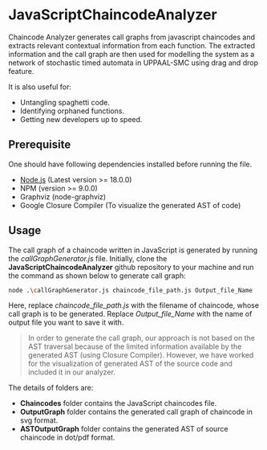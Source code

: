 # JavaScriptChaincodeAnalyzer
Chaincode Analyzer generates call graphs from javascript chaincodes and extracts relevant contextual information from each function. The extracted information and the call graph are then used for modelling the system as a network of stochastic timed automata in UPPAAL-SMC using drag and drop feature.

It is also useful for:

- Untangling spaghetti code.
- Identifying orphaned functions.
- Getting new developers up to speed.

## Prerequisite
One should have following dependencies installed before running the file.

- [Node.js](https://nodejs.org/) (Latest version >= 18.0.0)
- NPM (version >= 9.0.0)
- Graphviz (node-graphviz)
- Google Closure Compiler (To visualize the generated AST of code) 

## Usage

The call graph of a chaincode written in JavaScript is generated by running the *callGraphGenerator.js* file. Initially, clone the **JavaScriptChaincodeAnalyzer** github repository to your machine and run the command as shown below to generate call graph:

```sh
node .\callGraphGenerator.js chaincode_file_path.js Output_file_Name
```

Here, replace *chaincode_file_path.js* with the filename of chaincode, whose call graph is to be generated. Replace *Output_file_Name* with the name of output file you want to save it with.

> In order to generate the call graph, our approach is not based on the AST traversal because of the limited information available by the generated AST (using Closure Compiler). However, we have worked for the visualization of generated AST of the source code and included it in our analyzer.

The details of folders are:

- **Chaincodes** folder contains the JavaScript chaincodes file.
- **OutputGraph** folder contains the generated call graph of chaincode in svg format.
- **ASTOutputGraph** folder contains the generated AST of source chaincode in dot/pdf format.
